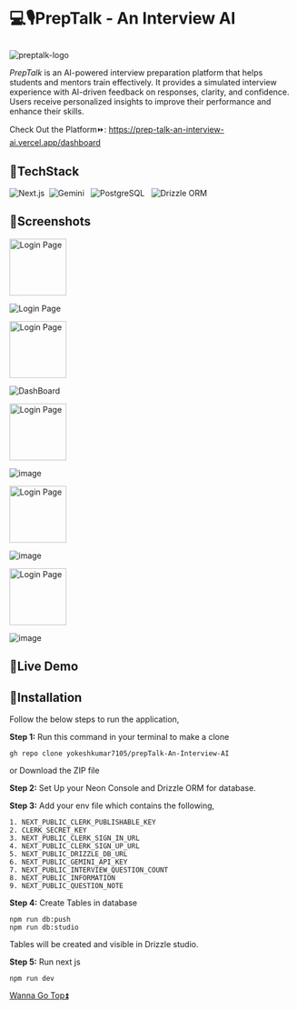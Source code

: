 
# <p class="top">💻🎙️PrepTalk - An Interview AI</p>

![preptalk-logo](https://github.com/user-attachments/assets/fbefe155-9eec-46ab-9096-f4aabc065439)


*PrepTalk* is an AI-powered interview preparation platform that helps students and mentors train effectively. It provides a simulated interview experience with AI-driven feedback on responses, clarity, and confidence. Users receive personalized insights to improve their performance and enhance their skills.

Check Out the Platform⏩: https://prep-talk-an-interview-ai.vercel.app/dashboard

## 🎯TechStack

![Next.js](https://img.shields.io/badge/Next.js-4845d2?style=flat&logo=next.js&logoColor=white) &nbsp;![Gemini](https://img.shields.io/badge/Gemini-ff66c4?style=flat&logo=google-gemini&logoColor=white) &nbsp; ![PostgreSQL](https://img.shields.io/badge/PostgreSQL-4169E1?style=flat&logo=postgresql&logoColor=white)
&nbsp; ![Drizzle ORM](https://img.shields.io/badge/Drizzle%20ORM-E34F26?style=flat&logo=drizzle&logoColor=white)

## 🎯Screenshots
<img src="https://img.shields.io/badge/Login%20Page-8A2BE2?style=flat&logoColor=white" alt="Login Page" width="100">

![Login Page](https://github.com/user-attachments/assets/86116041-9688-4b5f-ad3d-d85a9daecc43)

<img src="https://img.shields.io/badge/DashBoard-8A2BE2?style=flat&logoColor=white" alt="Login Page" width="100">

![DashBoard](https://github.com/user-attachments/assets/6ee30b61-b909-4f6f-a2ad-341f312174de)

<img src="https://img.shields.io/badge/Start%20Interview-8A2BE2?style=flat&logoColor=white" alt="Login Page" width="100">

![image](https://github.com/user-attachments/assets/bbb2ca80-0439-426a-a628-2e6c0936bf8e)

<img src="https://img.shields.io/badge/Interview%20Process-8A2BE2?style=flat&logoColor=white" alt="Login Page" width="100">

![image](https://github.com/user-attachments/assets/511d865b-f50a-4081-988a-cd055d251f44)

<img src="https://img.shields.io/badge/Feedback%20Page-8A2BE2?style=flat&logoColor=white" alt="Login Page" width="100">

![image](https://github.com/user-attachments/assets/8a104a21-3da2-4bf5-aabe-23cc6e4ce946)

## 🎯Live Demo

## 🎯Installation

Follow the below steps to run the application,

**Step 1:** Run this command in your terminal to make a clone

```
gh repo clone yokeshkumar7105/prepTalk-An-Interview-AI
```
or 
Download the ZIP file

**Step 2:** Set Up your Neon Console and Drizzle ORM for database.

**Step 3:** Add your env file which contains the following,

```
1. NEXT_PUBLIC_CLERK_PUBLISHABLE_KEY
2. CLERK_SECRET_KEY
3. NEXT_PUBLIC_CLERK_SIGN_IN_URL
4. NEXT_PUBLIC_CLERK_SIGN_UP_URL
5. NEXT_PUBLIC_DRIZZLE_DB_URL
6. NEXT_PUBLIC_GEMINI_API_KEY
7. NEXT_PUBLIC_INTERVIEW_QUESTION_COUNT
8. NEXT_PUBLIC_INFORMATION
9. NEXT_PUBLIC_QUESTION_NOTE
```


**Step 4:** Create Tables in database
```
npm run db:push
npm run db:studio
```
Tables will be created and visible in Drizzle studio.

**Step 5:** Run next js
```
npm run dev
```

<a href="#top">Wanna Go Top⏫</a>

